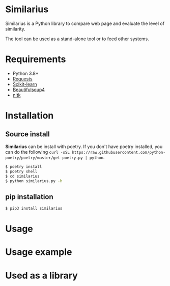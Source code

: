 # Similarius

Similarius is a Python library to compare web page and evaluate the level of similarity. 

The tool can be used as a stand-alone tool or to feed other systems.



# Requirements

- Python 3.8+
- [Requests](https://github.com/psf/requests)
- [Scikit-learn](https://github.com/scikit-learn/scikit-learn)
- [Beautifulsoup4](https://pypi.org/project/beautifulsoup4/)
- [nltk](https://github.com/nltk/nltk)



# Installation

## Source install

**Similarius** can be install with poetry. If you don't have poetry installed, you can do the following `curl -sSL https://raw.githubusercontent.com/python-poetry/poetry/master/get-poetry.py | python`.

~~~bash
$ poetry install
$ poetry shell
$ cd similarius
$ python similarius.py -h
~~~

## pip installation

~~~bash
$ pip3 install similarius
~~~



# Usage



# Usage example



# Used as a library

